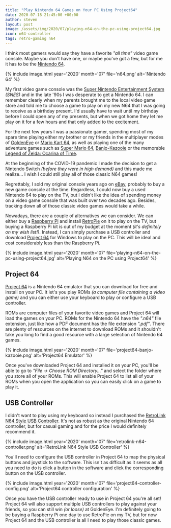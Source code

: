 ```yaml
---
title: "Play Nintendo 64 Games on Your PC Using Project64"
date: 2020-07-18 21:45:00 +00:00
author: steven
layout: post
image: /assets/img/2020/07/playing-n64-on-the-pc-using-project64.jpg
icon: n64-controller
tags: retro-gaming n64
---
```


I think most gamers would say they have a favorite *"all time"* video game console. Maybe you don't have one, or maybe you've got a few, but for me it has to be the [Nintendo 64](https://en.wikipedia.org/wiki/Nintendo_64).

{%
    include image.html
    year='2020'
    month='07'
    file='n64.png'
    alt='Nintendo 64'
%}

My first video game console was the [Super Nintendo Entertainment System](https://en.wikipedia.org/wiki/Super_Nintendo_Entertainment_System) *(SNES)* and in the late '90s I was desperate to get a Nintendo 64. I can remember clearly when my parents brought me to the local video game store and told me to choose a game to play on my new N64 that I was going to receive as a birthday present. I'd usually have to wait until my birthday before I could open any of my presents, but when we got home they let me play on it for a few hours and that only added to the excitement.

For the next few years I was a passionate gamer, spending most of my spare time playing either my brother or my friends in the multiplayer modes of [GoldenEye](https://en.wikipedia.org/wiki/GoldenEye) or [Mario Kart 64](https://en.wikipedia.org/wiki/Mario_Kart_64), as well as playing one of the many adventure games such as [Super Mario 64](https://en.wikipedia.org/wiki/Super_Mario_64), [Banjo-Kazooie](https://en.wikipedia.org/wiki/Banjo-Kazooie) or the memorable [Legend of Zelda: Ocarina of Time](https://en.wikipedia.org/wiki/The_Legend_of_Zelda:_Ocarina_of_Time).

At the beginning of the COVID-19 pandemic I made the decision to get a Nintendo Switch *(before they were in high demand)* and this made me realize... I wish I could still play all of those classic N64 games!

Regrettably, I sold my original console years ago on [eBay](https://www.ebay.ca/), probably to buy a new game console at the time. Regardless, I could now buy a used Nintendo 64 to play on the TV, but I didn't like the idea of spending money on a video game console that was built over two decades ago. Besides, tracking down all of those classic video games would take a while.

Nowadays, there are a couple of alternatives we can consider. We can either buy a [Raspberry Pi](https://www.raspberrypi.org/) and install [RetroPie](https://retropie.org.uk/) on it to play on the TV, but buying a Raspberry Pi kit is out of my budget at the moment *(it's definitely on my wish list!)*. Instead, I can simply purchase a USB controller and download [Project 64](https://www.pj64-emu.com/) for Windows to play on the PC. This will be ideal and cost considerably less than the Raspberry Pi.

{%
    include image.html
    year='2020'
    month='07'
    file='playing-n64-on-the-pc-using-project64.jpg'
    alt='Playing N64 on the PC using Project64'
%}

## Project 64

[Project 64](https://www.pj64-emu.com/) is a Nintendo 64 emulator that you can download for free and install on your PC. It let's you play ROMs *(a computer file containing a video game)* and you can either use your keyboard to play or configure a USB controller.

ROMs are computer files of your favorite video games and Project 64 will load the games on your PC. ROMs for the Nintendo 64 have the *".n64"* file extension, just like how a PDF document has the file extension *".pdf"*. There are plenty of resources on the internet to download ROMs and it shouldn't take you long to find a good resource with a large selection of Nintendo 64 games.

{%
    include image.html
    year='2020'
    month='07'
    file='project64-banjo-kazooie.png'
    alt='Project64 Emulator'
%}

Once you've downloaded Project 64 and installed it on your PC, you'll be able to go to *"File -> Choose ROM Directory..."* and select the folder where you store all of your ROMs. This will enable Project 64 to list all of your ROMs when you open the application so you can easily click on a game to play it.

## USB Controller

I didn't want to play using my keyboard so instead I purchased the [RetroLink N64 Style USB Controller](https://www.amazon.ca/dp/B00MYBLBMY/ref=cm_sw_r_cp_apa_i_G82eFb5FMHXQV). It's not as robust as the original Nintendo 64 controller, but for casual gaming and for the price I would definitely recommend it.

{%
    include image.html
    year='2020'
    month='07'
    file='retrolink-n64-controller.png'
    alt='RetroLink N64 Style USB Controller'
%}

You'll need to configure the USB controller in Project 64 to map the physical buttons and joystick to the software. This isn't as difficult as it seems as all you need to do is click a button in the software and click the corresponding button on the USB controller.

{%
    include image.html
    year='2020'
    month='07'
    file='project64-controller-config.png'
    alt='Project64 controller configuration'
%}

Once you have the USB controller ready to use in Project 64 you're all set! Project 64 will also support multiple USB controllers to play against your friends, so you can still win *(or loose)* at GoldenEye. I'm definitely going to be buying a Raspberry Pi one day to use RetroPie on my TV, but for now Project 64 and the USB controller is all I need to play those classic games.
